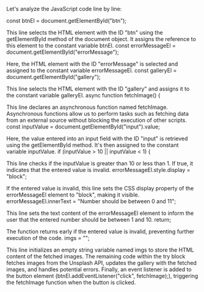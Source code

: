 
Let's analyze the JavaScript code line by line:

const btnEl = document.getElementById("btn");

This line selects the HTML element with the ID "btn" using the getElementById method of the document object. It assigns the reference to this element to the constant variable btnEl.
const errorMessageEl = document.getElementById("errorMessage");

Here, the HTML element with the ID "errorMessage" is selected and assigned to the constant variable errorMessageEl.
const galleryEl = document.getElementById("gallery");

This line selects the HTML element with the ID "gallery" and assigns it to the constant variable galleryEl.
async function fetchImage() {

This line declares an asynchronous function named fetchImage. Asynchronous functions allow us to perform tasks such as fetching data from an external source without blocking the execution of other scripts.
const inputValue = document.getElementById("input").value;

Here, the value entered into an input field with the ID "input" is retrieved using the getElementById method. It's then assigned to the constant variable inputValue.
if (inputValue > 10 || inputValue < 1) {

This line checks if the inputValue is greater than 10 or less than 1. If true, it indicates that the entered value is invalid.
errorMessageEl.style.display = "block";

If the entered value is invalid, this line sets the CSS display property of the errorMessageEl element to "block", making it visible.
errorMessageEl.innerText = "Number should be between 0 and 11";

This line sets the text content of the errorMessageEl element to inform the user that the entered number should be between 1 and 10.
return;

The function returns early if the entered value is invalid, preventing further execution of the code.
imgs = "";

This line initializes an empty string variable named imgs to store the HTML content of the fetched images.
The remaining code within the try block fetches images from the Unsplash API, updates the gallery with the fetched images, and handles potential errors. Finally, an event listener is added to the button element (btnEl.addEventListener("click", fetchImage);), triggering the fetchImage function when the button is clicked.




